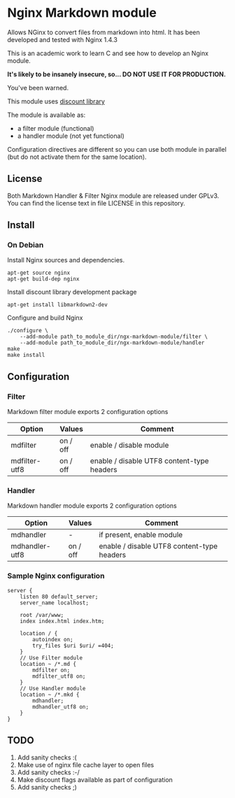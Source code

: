 # Nginx Markdown module

Allows NGinx to convert files from markdown into html.
It has been developed and tested with Nginx 1.4.3

This is an academic work to learn C and see how to develop an Nginx module.

__It's likely to be insanely insecure, so... **DO NOT USE IT FOR PRODUCTION**.__

You've been warned.

This module uses [discount library](http://www.pell.portland.or.us/~orc/Code/discount/)

The module is available as:

- a filter module (functional)
- a handler module (not yet functional)

Configuration directives are different so you can use both module in parallel
(but do not activate them for the same location).

## License

Both Markdown Handler & Filter Nginx module are released under GPLv3.
You can find the license text in file LICENSE in this repository.

## Install

### On Debian

Install Nginx sources and dependencies.

    apt-get source nginx
    apt-get build-dep nginx

Install discount library development package

    apt-get install libmarkdown2-dev

Configure and build Nginx

    ./configure \
        --add-module path_to_module_dir/ngx-markdown-module/filter \
        --add-module path_to_module_dir/ngx-markdown-module/handler
    make
    make install

## Configuration

### Filter

Markdown filter module exports 2 configuration options

| Option        | Values   | Comment                                    |
|---------------|----------|--------------------------------------------|
| mdfilter      | on / off | enable / disable module                    |
| mdfilter-utf8 | on / off | enable / disable UTF8 content-type headers |

### Handler

Markdown handler module exports 2 configuration options

| Option         | Values   | Comment                                    |
|----------------|----------|--------------------------------------------|
| mdhandler      | -        | if present, enable module                  |
| mdhandler-utf8 | on / off | enable / disable UTF8 content-type headers |


### Sample Nginx configuration

    server {
        listen 80 default_server;
        server_name localhost;

        root /var/www;
        index index.html index.htm;

        location / {
            autoindex on;
            try_files $uri $uri/ =404;
        }
        // Use Filter module
        location ~ /*.md {
            mdfilter on;
            mdfilter_utf8 on;
        }
        // Use Handler module
        location ~ /*.mkd {
            mdhandler;
            mdhandler_utf8 on;
        }
    }

## TODO

1. Add sanity checks :(
2. Make use of nginx file cache layer to open files
3. Add sanity checks :-/
4. Make discount flags available as part of configuration
5. Add sanity checks ;)
